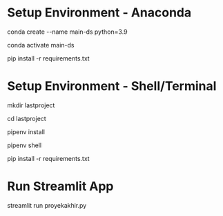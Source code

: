 # Setup Environment - Anaconda
conda create --name main-ds python=3.9

conda activate main-ds

pip install -r requirements.txt

# Setup Environment - Shell/Terminal
mkdir lastproject

cd lastproject

pipenv install

pipenv shell

pip install -r requirements.txt

# Run Streamlit App
streamlit run proyekakhir.py
